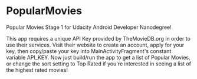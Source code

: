 # PopularMovies
Popular Movies Stage 1 for Udacity Android Developer Nanodegree!

This app requires a unique API Key provided by TheMovieDB.org in order to use their services. Visit their website to create an account, apply for your key, then copy/paste your key into MainActivityFragment's constant variable API_KEY. Now just build/run the app to get a list of Popular Movies, or change the sort setting to Top Rated if you're interested in seeing a list of the highest rated movies!
